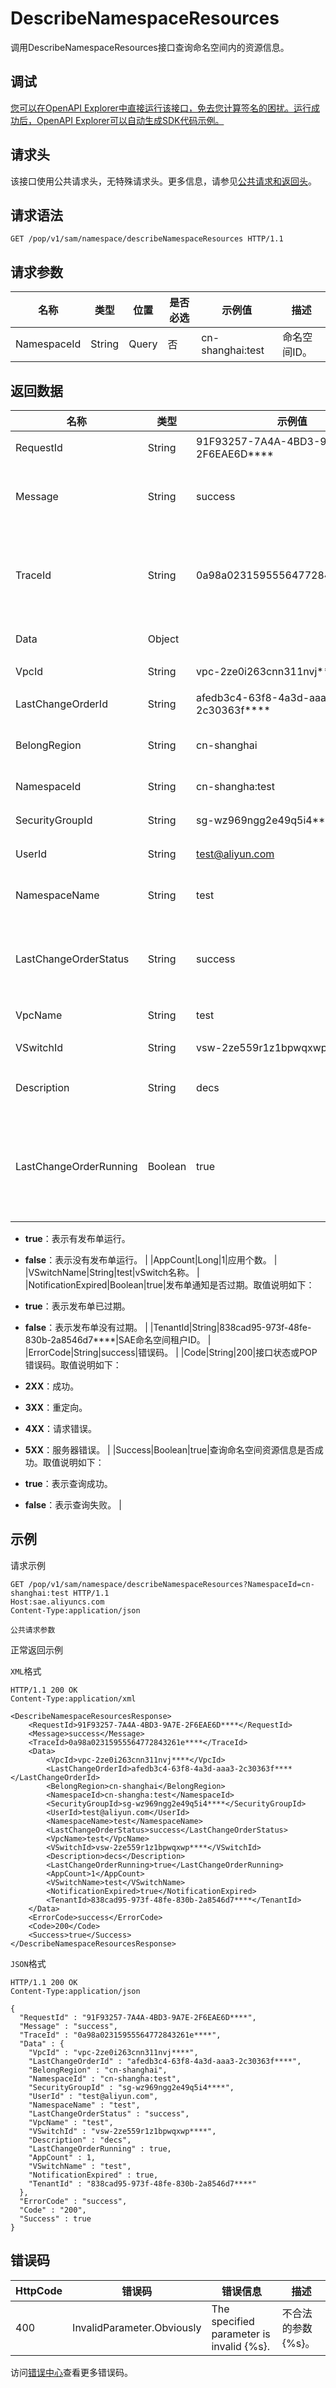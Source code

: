 # DescribeNamespaceResources

调用DescribeNamespaceResources接口查询命名空间内的资源信息。

## 调试

[您可以在OpenAPI Explorer中直接运行该接口，免去您计算签名的困扰。运行成功后，OpenAPI Explorer可以自动生成SDK代码示例。](https://api.aliyun.com/#product=sae&api=DescribeNamespaceResources&type=ROA&version=2019-05-06)

## 请求头

该接口使用公共请求头，无特殊请求头。更多信息，请参见[公共请求和返回头](~~126964~~)。

## 请求语法

```
GET /pop/v1/sam/namespace/describeNamespaceResources HTTP/1.1
```

## 请求参数

|名称|类型|位置|是否必选|示例值|描述|
|--|--|--|----|---|--|
|NamespaceId|String|Query|否|cn-shanghai:test|命名空间ID。 |

## 返回数据

|名称|类型|示例值|描述|
|--|--|---|--|
|RequestId|String|91F93257-7A4A-4BD3-9A7E-2F6EAE6D\*\*\*\*|请求ID。 |
|Message|String|success|调用结果的附加信息。 |
|TraceId|String|0a98a02315955564772843261e\*\*\*\*|调用链ID，用于精确查询调用信息。 |
|Data|Object| |返回结果。 |
|VpcId|String|vpc-2ze0i263cnn311nvj\*\*\*\*|VPC ID。 |
|LastChangeOrderId|String|afedb3c4-63f8-4a3d-aaa3-2c30363f\*\*\*\*|发布单ID。 |
|BelongRegion|String|cn-shanghai|命名空间所属地域。 |
|NamespaceId|String|cn-shangha:test|命名空间ID。 |
|SecurityGroupId|String|sg-wz969ngg2e49q5i4\*\*\*\*|安全组ID。 |
|UserId|String|test@aliyun.com|用户ID。 |
|NamespaceName|String|test|命名空间名称。 |
|LastChangeOrderStatus|String|success|命名空间最后一次发布单状态。 |
|VpcName|String|test|VPC名称。 |
|VSwitchId|String|vsw-2ze559r1z1bpwqxwp\*\*\*\*|vSwitch ID。 |
|Description|String|decs|命名空间描述信息。 |
|LastChangeOrderRunning|Boolean|true|命名空间是否有发布单运行。取值说明如下：

 -   **true**：表示有发布单运行。
-   **false**：表示没有发布单运行。 |
|AppCount|Long|1|应用个数。 |
|VSwitchName|String|test|vSwitch名称。 |
|NotificationExpired|Boolean|true|发布单通知是否过期。取值说明如下：

 -   **true**：表示发布单已过期。
-   **false**：表示发布单没有过期。 |
|TenantId|String|838cad95-973f-48fe-830b-2a8546d7\*\*\*\*|SAE命名空间租户ID。 |
|ErrorCode|String|success|错误码。 |
|Code|String|200|接口状态或POP错误码。取值说明如下：

 -   **2XX**：成功。
-   **3XX**：重定向。
-   **4XX**：请求错误。
-   **5XX**：服务器错误。 |
|Success|Boolean|true|查询命名空间资源信息是否成功。取值说明如下：

 -   **true**：表示查询成功。
-   **false**：表示查询失败。 |

## 示例

请求示例

```
GET /pop/v1/sam/namespace/describeNamespaceResources?NamespaceId=cn-shanghai:test HTTP/1.1
Host:sae.aliyuncs.com
Content-Type:application/json

公共请求参数
```

正常返回示例

`XML`格式

```
HTTP/1.1 200 OK
Content-Type:application/xml

<DescribeNamespaceResourcesResponse>
    <RequestId>91F93257-7A4A-4BD3-9A7E-2F6EAE6D****</RequestId>
    <Message>success</Message>
    <TraceId>0a98a02315955564772843261e****</TraceId>
    <Data>
        <VpcId>vpc-2ze0i263cnn311nvj****</VpcId>
        <LastChangeOrderId>afedb3c4-63f8-4a3d-aaa3-2c30363f****</LastChangeOrderId>
        <BelongRegion>cn-shanghai</BelongRegion>
        <NamespaceId>cn-shangha:test</NamespaceId>
        <SecurityGroupId>sg-wz969ngg2e49q5i4****</SecurityGroupId>
        <UserId>test@aliyun.com</UserId>
        <NamespaceName>test</NamespaceName>
        <LastChangeOrderStatus>success</LastChangeOrderStatus>
        <VpcName>test</VpcName>
        <VSwitchId>vsw-2ze559r1z1bpwqxwp****</VSwitchId>
        <Description>decs</Description>
        <LastChangeOrderRunning>true</LastChangeOrderRunning>
        <AppCount>1</AppCount>
        <VSwitchName>test</VSwitchName>
        <NotificationExpired>true</NotificationExpired>
        <TenantId>838cad95-973f-48fe-830b-2a8546d7****</TenantId>
    </Data>
    <ErrorCode>success</ErrorCode>
    <Code>200</Code>
    <Success>true</Success>
</DescribeNamespaceResourcesResponse>
```

`JSON`格式

```
HTTP/1.1 200 OK
Content-Type:application/json

{
  "RequestId" : "91F93257-7A4A-4BD3-9A7E-2F6EAE6D****",
  "Message" : "success",
  "TraceId" : "0a98a02315955564772843261e****",
  "Data" : {
    "VpcId" : "vpc-2ze0i263cnn311nvj****",
    "LastChangeOrderId" : "afedb3c4-63f8-4a3d-aaa3-2c30363f****",
    "BelongRegion" : "cn-shanghai",
    "NamespaceId" : "cn-shangha:test",
    "SecurityGroupId" : "sg-wz969ngg2e49q5i4****",
    "UserId" : "test@aliyun.com",
    "NamespaceName" : "test",
    "LastChangeOrderStatus" : "success",
    "VpcName" : "test",
    "VSwitchId" : "vsw-2ze559r1z1bpwqxwp****",
    "Description" : "decs",
    "LastChangeOrderRunning" : true,
    "AppCount" : 1,
    "VSwitchName" : "test",
    "NotificationExpired" : true,
    "TenantId" : "838cad95-973f-48fe-830b-2a8546d7****"
  },
  "ErrorCode" : "success",
  "Code" : "200",
  "Success" : true
}
```

## 错误码

|HttpCode|错误码|错误信息|描述|
|--------|---|----|--|
|400|InvalidParameter.Obviously|The specified parameter is invalid \{%s\}.|不合法的参数\{%s\}。|

访问[错误中心](https://error-center.aliyun.com/status/product/sae)查看更多错误码。

